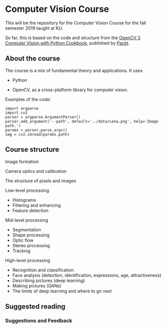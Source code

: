 # Computer Vision Course 
This will be the repository for the Computer Vision Course for the fall semester 2019 taught at KU.

So far, this is based on the code and structure from the [OpenCV 3 Computer Vision with Python Cookbook](https://www.packtpub.com/application-development/opencv-3-computer-vision-python-cookbook?utm_source=github&utm_medium=repository&utm_campaign=9781788474443), published by [Packt](https://www.packtpub.com/?utm_source=github). 

## About the course

The course is a mix of fundamental theory and applications. It uses

- Python 

- OpenCV, as a cross-platform library for computer vision. 

Examples of the code:
```
import argparse
import cv2
parser = argparse.ArgumentParser()
parser.add_argument('--path', default='../data/Lena.png', help='Image path.')
params = parser.parse_args()
img = cv2.imread(params.path)
```


## Course structure

Image formation 

Camera optics and calibration

The structure of pixels and images

Low-level processing
- Histograms
- Filtering and enhancing
- Feature detection

Mid-level processing
- Segmentation
- Shape processing
- Optic flow
- Stereo processing
- Tracking

High-level processing
- Recognition and classification
- Face analysis (detection, identification, expressions, age, attractiveness)
- Describing pictures (deep learning)
- Making pictures (GANs)
- The limits of deep learning and where to go next




## Suggested reading

### Suggestions and Feedback

